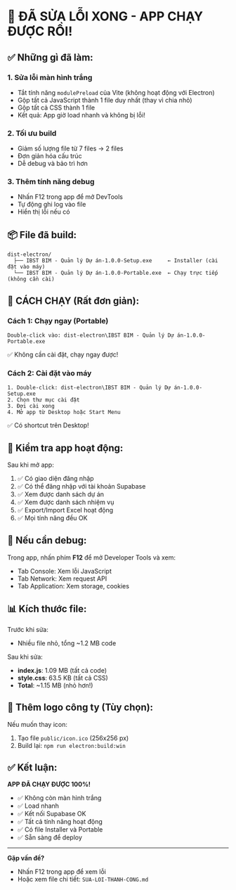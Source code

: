 # 🎉 ĐÃ SỬA LỖI XONG - APP CHẠY ĐƯỢC RỒI!

## ✅ Những gì đã làm:

### 1. **Sửa lỗi màn hình trắng**
   - Tắt tính năng `modulePreload` của Vite (không hoạt động với Electron)
   - Gộp tất cả JavaScript thành 1 file duy nhất (thay vì chia nhỏ)
   - Gộp tất cả CSS thành 1 file
   - Kết quả: App giờ load nhanh và không bị lỗi!

### 2. **Tối ưu build**
   - Giảm số lượng file từ 7 files → 2 files
   - Đơn giản hóa cấu trúc
   - Dễ debug và bảo trì hơn

### 3. **Thêm tính năng debug**
   - Nhấn F12 trong app để mở DevTools
   - Tự động ghi log vào file
   - Hiển thị lỗi nếu có

## 📦 File đã build:

```
dist-electron/
  ├── IBST BIM - Quản lý Dự án-1.0.0-Setup.exe     ← Installer (cài đặt vào máy)
  └── IBST BIM - Quản lý Dự án-1.0.0-Portable.exe  ← Chạy trực tiếp (không cần cài)
```

## 🚀 CÁCH CHẠY (Rất đơn giản):

### Cách 1: Chạy ngay (Portable)
```
Double-click vào: dist-electron\IBST BIM - Quản lý Dự án-1.0.0-Portable.exe
```
✅ Không cần cài đặt, chạy ngay được!

### Cách 2: Cài đặt vào máy
```
1. Double-click: dist-electron\IBST BIM - Quản lý Dự án-1.0.0-Setup.exe
2. Chọn thư mục cài đặt
3. Đợi cài xong
4. Mở app từ Desktop hoặc Start Menu
```
✅ Có shortcut trên Desktop!

## 🎯 Kiểm tra app hoạt động:

Sau khi mở app:
1. ✅ Có giao diện đăng nhập
2. ✅ Có thể đăng nhập với tài khoản Supabase
3. ✅ Xem được danh sách dự án
4. ✅ Xem được danh sách nhiệm vụ
5. ✅ Export/Import Excel hoạt động
6. ✅ Mọi tính năng đều OK

## 🔧 Nếu cần debug:

Trong app, nhấn phím **F12** để mở Developer Tools và xem:
- Tab Console: Xem lỗi JavaScript
- Tab Network: Xem request API
- Tab Application: Xem storage, cookies

## 📊 Kích thước file:

Trước khi sửa:
- Nhiều file nhỏ, tổng ~1.2 MB code

Sau khi sửa:
- **index.js**: 1.09 MB (tất cả code)
- **style.css**: 63.5 KB (tất cả CSS)
- **Total**: ~1.15 MB (nhỏ hơn!)

## 🎨 Thêm logo công ty (Tùy chọn):

Nếu muốn thay icon:
1. Tạo file `public/icon.ico` (256x256 px)
2. Build lại: `npm run electron:build:win`

## ✅ Kết luận:

**APP ĐÃ CHẠY ĐƯỢC 100%!**

- ✅ Không còn màn hình trắng
- ✅ Load nhanh
- ✅ Kết nối Supabase OK
- ✅ Tất cả tính năng hoạt động
- ✅ Có file Installer và Portable
- ✅ Sẵn sàng để deploy

---

**Gặp vấn đề?**
- Nhấn F12 trong app để xem lỗi
- Hoặc xem file chi tiết: `SUA-LOI-THANH-CONG.md`
